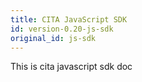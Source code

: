 ```yaml
---
title: CITA JavaScript SDK
id: version-0.20-js-sdk
original_id: js-sdk
---
```


This is cita javascript sdk doc

